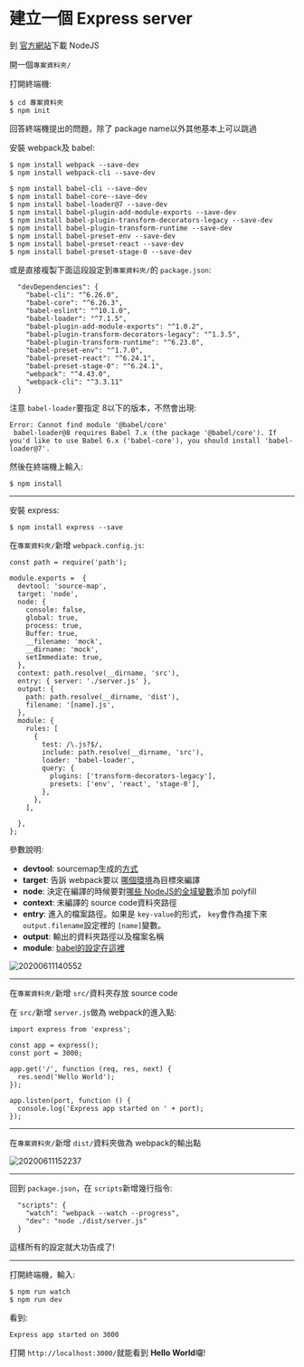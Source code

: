 # 建立一個 Express server

到 [官方網站](https://nodejs.org/en/download/)下載 NodeJS

開一個`專案資料夾/`

打開終端機:
```
$ cd 專案資料夾
$ npm init
```
回答終端機提出的問題，除了 package name以外其他基本上可以跳過

安裝 webpack及 babel:
```
$ npm install webpack --save-dev
$ npm install webpack-cli --save-dev

$ npm install babel-cli --save-dev
$ npm install babel-core--save-dev
$ npm install babel-loader@7 --save-dev
$ npm install babel-plugin-add-module-exports --save-dev
$ npm install babel-plugin-transform-decorators-legacy --save-dev
$ npm install babel-plugin-transform-runtime --save-dev
$ npm install babel-preset-env --save-dev
$ npm install babel-preset-react --save-dev
$ npm install babel-preset-stage-0 --save-dev
```
或是直接複製下面這段設定到`專案資料夾/`的 `package.json`:
```
  "devDependencies": {
    "babel-cli": "^6.26.0",
    "babel-core": "^6.26.3",
    "babel-eslint": "^10.1.0",
    "babel-loader": "^7.1.5",
    "babel-plugin-add-module-exports": "^1.0.2",
    "babel-plugin-transform-decorators-legacy": "^1.3.5",
    "babel-plugin-transform-runtime": "^6.23.0",
    "babel-preset-env": "^1.7.0",
    "babel-preset-react": "^6.24.1",
    "babel-preset-stage-0": "^6.24.1",
    "webpack": "^4.43.0",
    "webpack-cli": "^3.3.11"
  }
```
注意 `babel-loader`要指定 8以下的版本，不然會出現:
```
Error: Cannot find module '@babel/core'
 babel-loader@8 requires Babel 7.x (the package '@babel/core'). If you'd like to use Babel 6.x ('babel-core'), you should install 'babel-loader@7'.
```
然後在終端機上輸入:
```
$ npm install 
```
---

安裝 express:
```
$ npm install express --save
```
在`專案資料夾/`新增 `webpack.config.js`:
```
const path = require('path');

module.exports =  {
  devtool: 'source-map',
  target: 'node',
  node: {
    console: false,
    global: true,
    process: true,
    Buffer: true,
    __filename: 'mock',
    __dirname: 'mock',
    setImmediate: true,
  },
  context: path.resolve(__dirname, 'src'),
  entry: { server: './server.js' },
  output: {
    path: path.resolve(__dirname, 'dist'),
    filename: '[name].js',
  },
  module: {
    rules: [
      {
        test: /\.js?$/,
        include: path.resolve(__dirname, 'src'),
        loader: 'babel-loader',
        query: {
          plugins: ['transform-decorators-legacy'],
          presets: ['env', 'react', 'stage-0'],
        },
      },
    ],

  },
};
```
參數說明:
* **devtool**: sourcemap生成的[方式](https://webpack.js.org/configuration/devtool/)
* **target**: 告訴 webpack要以 [哪個環境](https://webpack.js.org/configuration/target/)為目標來編譯
* **node**: 決定在編譯的時候要對[哪些 NodeJS的全域變數](https://webpack.js.org/configuration/node/)添加 polyfill
* **context**: 未編譯的 source code資料夾路徑
* **entry**: 進入的檔案路徑。如果是 `key-value`的形式， `key`會作為接下來 `output.filename`設定裡的 `[name]`變數。
* **output**: 輸出的資料夾路徑以及檔案名稱
* **module**: [babel的設定在這裡](https://webpack.js.org/configuration/module/)

![](/static/image/20200611140552.png "20200611140552")

---

在`專案資料夾/`新增 `src/`資料夾存放 source code

在 `src/`新增 `server.js`做為 webpack的進入點:
```
import express from 'express';

const app = express();
const port = 3000;

app.get('/', function (req, res, next) {
  res.send('Hello World');
});

app.listen(port, function () {
  console.log('Express app started on ' + port);
});
```

---

在`專案資料夾/`新增 `dist/`資料夾做為 webpack的輸出點

![](/static/image/20200611152237.png "20200611152237")

---

回到 `package.json`，在 `scripts`新增幾行指令:
```
  "scripts": {
    "watch": "webpack --watch --progress",
    "dev": "node ./dist/server.js"
  }
```
這樣所有的設定就大功告成了!

---

打開終端機，輸入:
```
$ npm run watch
$ npm run dev
```
看到:
```
Express app started on 3000
```
打開 `http://localhost:3000/`就能看到 **Hello World**囉!